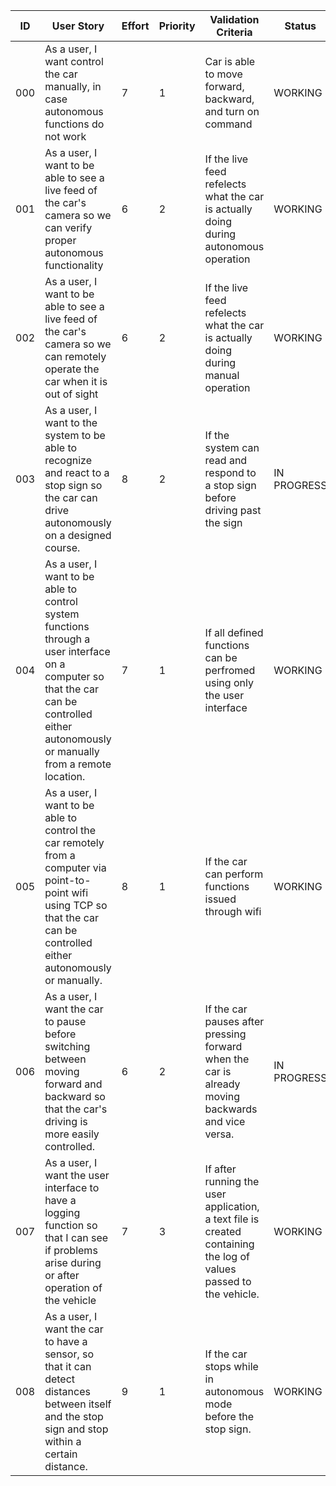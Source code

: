 | ID | User Story | Effort | Priority | Validation Criteria | Status |
|----|------------|--------|----------|---------------------|--------|
| 000 | As a user, I want control the car manually, in case autonomous functions do not work | 7 | 1 | Car is able to move forward, backward, and turn  on command| WORKING |
| 001 | As a user, I want to be able to see a live feed of the car's camera so we can verify proper autonomous functionality | 6 | 2 | If the live feed refelects what the car is actually doing during autonomous operation | WORKING |
| 002 | As a user, I want to be able to see a live feed of the car's camera so we can remotely operate the car when it is out of sight | 6 | 2 | If the live feed refelects what the car is actually doing during manual operation | WORKING |
| 003 | As a user, I want to the system to be able to recognize and react to a stop sign so the car can drive autonomously on a designed course.| 8 | 2 | If the system can read and respond to a stop sign before driving past the sign | IN PROGRESS |
| 004 |As a user, I want to be able to control system functions through a user interface on a computer so that the car can be controlled either autonomously or manually from a remote location.| 7 | 1 | If all defined functions can be perfromed using only the user interface | WORKING |
| 005 | As a user, I want to be able to control the car remotely from a computer via point-to-point wifi using TCP so that the car can be controlled either autonomously or manually.| 8 | 1 | If the car can perform functions issued through wifi | WORKING |
| 006 | As a user, I want the car to pause before switching between moving forward and backward so that the car's driving is more easily controlled.| 6 | 2 | If the car pauses after pressing forward when the car is already moving backwards and vice versa. | IN PROGRESS |
| 007 | As a user, I want the user interface to have a logging function so that I can see if problems arise during or after operation of the vehicle | 7 | 3 | If after running the user application, a text file is created containing the log of values passed to the vehicle. | WORKING |
| 008 | As a user, I want the car to have a sensor, so that it can detect distances between itself and the stop sign and stop within a certain distance. | 9 | 1 | If the car stops while in autonomous mode before the stop sign. | WORKING|
